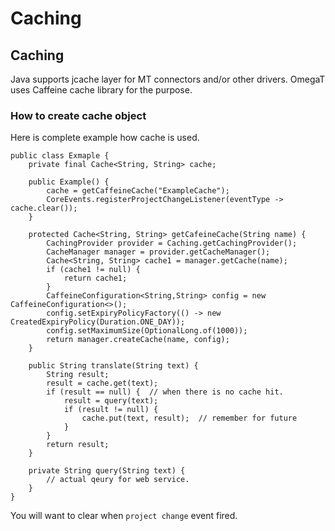 # Caching

## Caching 

Java supports jcache layer for MT connectors and/or other drivers.
OmegaT uses Caffeine cache library for the purpose.

### How to create cache object

Here is complete example how cache is used.


    public class Exmaple {
        private final Cache<String, String> cache;

        public Example() {
            cache = getCaffeineCache("ExampleCache");
            CoreEvents.registerProjectChangeListener(eventType -> cache.clear());
        }

        protected Cache<String, String> getCafeineCache(String name) {
            CachingProvider provider = Caching.getCachingProvider();
            CacheManager manager = provider.getCacheManager();
            Cache<String, String> cache1 = manager.getCache(name);
            if (cache1 != null) {
                return cache1;
            }
            CaffeineConfiguration<String,String> config = new CaffeineConfiguration<>();
            config.setExpiryPolicyFactory(() -> new CreatedExpiryPolicy(Duration.ONE_DAY));
            config.setMaximumSize(OptionalLong.of(1000));
            return manager.createCache(name, config);
        }

        public String translate(String text) {
            String result;
            result = cache.get(text);
            if (result == null) {  // when there is no cache hit.
                result = query(text);
                if (result != null) {
                    cache.put(text, result);  // remember for future
                }
            }
            return result;
        }

        private String query(String text) {
            // actual qeury for web service.
        }
    }

You will want to clear when `project change` event fired.
